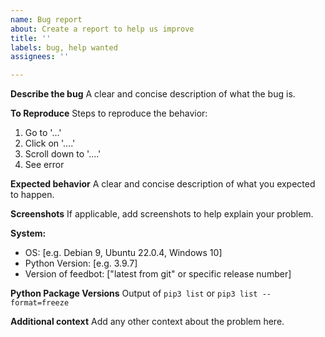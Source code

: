```yaml
---
name: Bug report
about: Create a report to help us improve
title: ''
labels: bug, help wanted
assignees: ''

---
```


**Describe the bug**
A clear and concise description of what the bug is.

**To Reproduce**
Steps to reproduce the behavior:
1. Go to '...'
2. Click on '....'
3. Scroll down to '....'
4. See error

**Expected behavior**
A clear and concise description of what you expected to happen.

**Screenshots**
If applicable, add screenshots to help explain your problem.

**System:**
 - OS: [e.g. Debian 9, Ubuntu 22.0.4, Windows 10]
 - Python Version: [e.g. 3.9.7]
 - Version of feedbot: ["latest from git" or specific release number]

**Python Package Versions**
Output of `pip3 list` or `pip3 list --format=freeze`

**Additional context**
Add any other context about the problem here.
